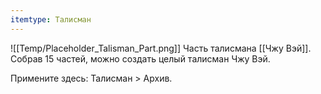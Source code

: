 ```yaml
---
itemtype: Талисман
---
```

![[Temp/Placeholder_Talisman_Part.png]]
Часть талисмана [[Чжу Вэй]]. Собрав 15 частей, можно создать целый талисман Чжу Вэй.
 
Примените здесь: Талисман > Архив.
